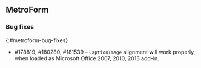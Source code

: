## MetroForm

### Bug fixes
{:#metroform-bug-fixes}

* \#178819, #180280, #181539 – `CaptionImage` alignment will work properly, when loaded as Microsoft Office 2007, 2010, 2013 add-in.